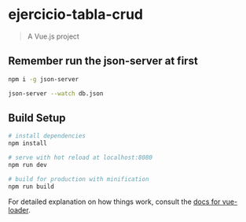 # ejercicio-tabla-crud

> A Vue.js project

## Remember run the json-server at first
```bash
npm i -g json-server

json-server --watch db.json
```


## Build Setup

``` bash
# install dependencies
npm install

# serve with hot reload at localhost:8080
npm run dev

# build for production with minification
npm run build
```

For detailed explanation on how things work, consult the [docs for vue-loader](http://vuejs.github.io/vue-loader).
